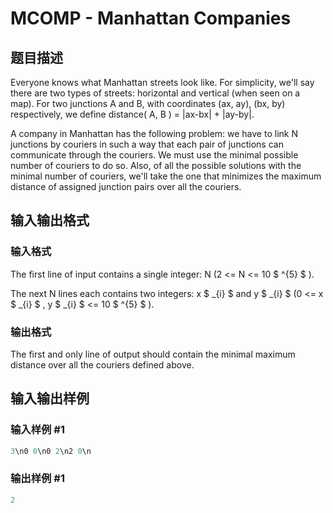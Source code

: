# MCOMP - Manhattan Companies

## 题目描述

Everyone knows what Manhattan streets look like. For simplicity, we'll say there are two types of streets: horizontal and vertical (when seen on a map). For two junctions A and B, with coordinates (ax, ay), (bx, by) respectively, we define distance( A, B ) = |ax-bx| + |ay-by|.

A company in Manhattan has the following problem: we have to link N junctions by couriers in such a way that each pair of junctions can communicate through the couriers. We must use the minimal possible number of couriers to do so. Also, of all the possible solutions with the minimal number of couriers, we'll take the one that minimizes the maximum distance of assigned junction pairs over all the couriers.

## 输入输出格式

### 输入格式

The first line of input contains a single integer: N (2 <= N <= 10 $ ^{5} $ ).

The next N lines each contains two integers: x $ _{i} $ and y $ _{i} $ (0 <= x $ _{i} $ , y $ _{i} $ <= 10 $ ^{5} $ ).

### 输出格式

The first and only line of output should contain the minimal maximum distance over all the couriers defined above.

## 输入输出样例

### 输入样例 #1

```cpp
3\n0 0\n0 2\n2 0\n
```


### 输出样例 #1

```cpp
2
```


